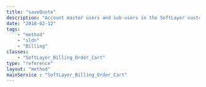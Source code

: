 ```yaml
---
title: "saveQuote"
description: "Account master users and sub-users in the SoftLayer customer portal can save the quote of an order to avoid its deletion after 5 days or its expiration after 2 days. "
date: "2018-02-12"
tags:
    - "method"
    - "sldn"
    - "Billing"
classes:
    - "SoftLayer_Billing_Order_Cart"
type: "reference"
layout: "method"
mainService : "SoftLayer_Billing_Order_Cart"
---
```

